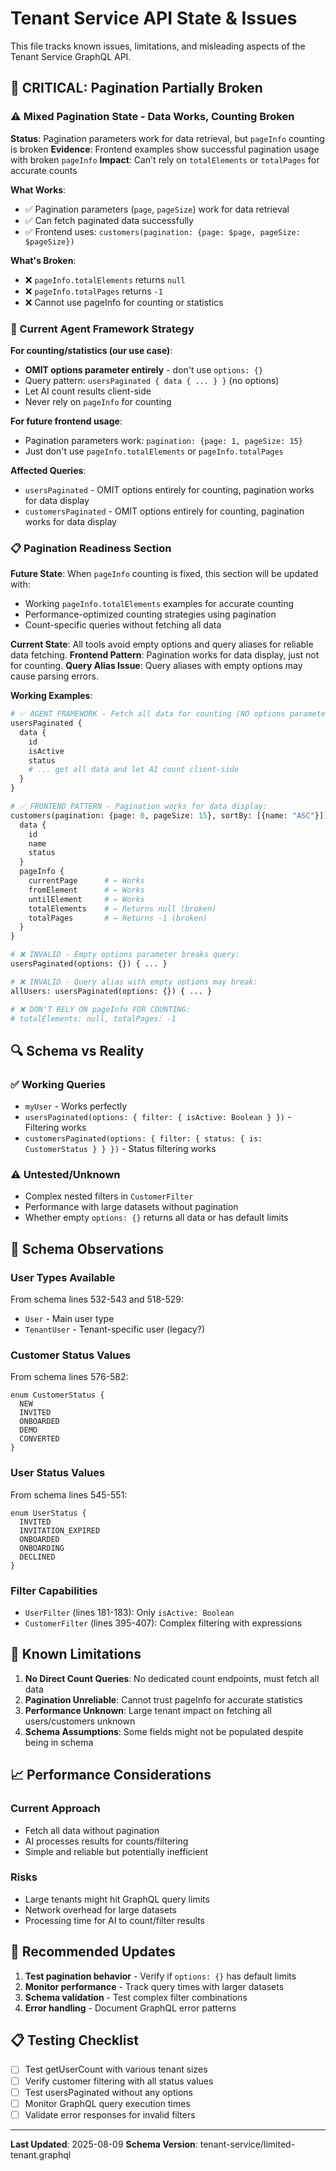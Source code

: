 # Tenant Service API State & Issues

This file tracks known issues, limitations, and misleading aspects of the Tenant Service GraphQL API.

## 🚨 CRITICAL: Pagination Partially Broken

### ⚠️ Mixed Pagination State - Data Works, Counting Broken
**Status**: Pagination parameters work for data retrieval, but `pageInfo` counting is broken
**Evidence**: Frontend examples show successful pagination usage with broken `pageInfo`
**Impact**: Can't rely on `totalElements` or `totalPages` for accurate counts

**What Works**: 
- ✅ Pagination parameters (`page`, `pageSize`) work for data retrieval
- ✅ Can fetch paginated data successfully  
- ✅ Frontend uses: `customers(pagination: {page: $page, pageSize: $pageSize})`

**What's Broken**:
- ❌ `pageInfo.totalElements` returns `null`
- ❌ `pageInfo.totalPages` returns `-1` 
- ❌ Cannot use pageInfo for counting or statistics

### 🔧 Current Agent Framework Strategy
**For counting/statistics (our use case)**:
- **OMIT options parameter entirely** - don't use `options: {}`
- Query pattern: `usersPaginated { data { ... } }` (no options)
- Let AI count results client-side  
- Never rely on `pageInfo` for counting

**For future frontend usage**:
- Pagination parameters work: `pagination: {page: 1, pageSize: 15}`
- Just don't use `pageInfo.totalElements` or `pageInfo.totalPages`

**Affected Queries**: 
- `usersPaginated` - OMIT options entirely for counting, pagination works for data display
- `customersPaginated` - OMIT options entirely for counting, pagination works for data display

### 📋 Pagination Readiness Section
**Future State**: When `pageInfo` counting is fixed, this section will be updated with:
- Working `pageInfo.totalElements` examples for accurate counting
- Performance-optimized counting strategies using pagination
- Count-specific queries without fetching all data

**Current State**: All tools avoid empty options and query aliases for reliable data fetching.
**Frontend Pattern**: Pagination works for data display, just not for counting.
**Query Alias Issue**: Query aliases with empty options may cause parsing errors.

**Working Examples**:
```graphql
# ✅ AGENT FRAMEWORK - Fetch all data for counting (NO options parameter):
usersPaginated {
  data {
    id
    isActive
    status
    # ... get all data and let AI count client-side
  }
}

# ✅ FRONTEND PATTERN - Pagination works for data display:
customers(pagination: {page: 0, pageSize: 15}, sortBy: [{name: "ASC"}]) {
  data {
    id
    name
    status
  }
  pageInfo {
    currentPage      # ← Works
    fromElement      # ← Works  
    untilElement     # ← Works
    totalElements    # ← Returns null (broken)
    totalPages       # ← Returns -1 (broken)
  }
}

# ❌ INVALID - Empty options parameter breaks query:
usersPaginated(options: {}) { ... }

# ❌ INVALID - Query alias with empty options may break:
allUsers: usersPaginated(options: {}) { ... }

# ❌ DON'T RELY ON pageInfo FOR COUNTING:
# totalElements: null, totalPages: -1
```

## 🔍 Schema vs Reality

### ✅ Working Queries
- `myUser` - Works perfectly
- `usersPaginated(options: { filter: { isActive: Boolean } })` - Filtering works
- `customersPaginated(options: { filter: { status: { is: CustomerStatus } } })` - Status filtering works

### ⚠️ Untested/Unknown
- Complex nested filters in `CustomerFilter`
- Performance with large datasets without pagination
- Whether empty `options: {}` returns all data or has default limits

## 📝 Schema Observations

### User Types Available
From schema lines 532-543 and 518-529:
- `User` - Main user type
- `TenantUser` - Tenant-specific user (legacy?)

### Customer Status Values
From schema lines 576-582:
```
enum CustomerStatus {
  NEW
  INVITED  
  ONBOARDED
  DEMO
  CONVERTED
}
```

### User Status Values  
From schema lines 545-551:
```
enum UserStatus {
  INVITED
  INVITATION_EXPIRED
  ONBOARDED
  ONBOARDING
  DECLINED
}
```

### Filter Capabilities
- `UserFilter` (lines 181-183): Only `isActive: Boolean`
- `CustomerFilter` (lines 395-407): Complex filtering with expressions

## 🚨 Known Limitations

1. **No Direct Count Queries**: No dedicated count endpoints, must fetch all data
2. **Pagination Unreliable**: Cannot trust pageInfo for accurate statistics  
3. **Performance Unknown**: Large tenant impact on fetching all users/customers unknown
4. **Schema Assumptions**: Some fields might not be populated despite being in schema

## 📈 Performance Considerations

### Current Approach
- Fetch all data without pagination
- AI processes results for counts/filtering
- Simple and reliable but potentially inefficient

### Risks
- Large tenants might hit GraphQL query limits
- Network overhead for large datasets
- Processing time for AI to count/filter results

## 🔄 Recommended Updates

1. **Test pagination behavior** - Verify if `options: {}` has default limits
2. **Monitor performance** - Track query times with larger datasets
3. **Schema validation** - Test complex filter combinations
4. **Error handling** - Document GraphQL error patterns

## 📋 Testing Checklist

- [ ] Test getUserCount with various tenant sizes
- [ ] Verify customer filtering with all status values  
- [ ] Test usersPaginated without any options
- [ ] Monitor GraphQL query execution times
- [ ] Validate error responses for invalid filters

---

**Last Updated**: 2025-08-09
**Schema Version**: tenant-service/limited-tenant.graphql